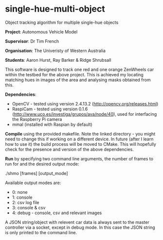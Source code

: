 # single-hue-multi-object
Object tracking algorithm for multiple single-hue objects

**Project**: Autonomous Vehicle Model

**Supervisor**: Dr Tim French

**Organisation**: The Univeristy of Western Australia

**Students**: Aaron Hurst, Ray Barker & Ridge Shrubsall

This software is designed to track one red and one orange ZenWheels car within the testbed for the above project.
This is achieved my locating matching hues in images of the area and analysing masks obtained from this.

**Dependencies**:
* OpenCV - tested using version 2.4.13.2 (http://opencv.org/releases.html)
* RaspiCam - tested using version 0.1.6 (http://www.uco.es/investiga/grupos/ava/node/40), used for interfacing the Raspberry Pi camera
* mmal (installed with Raspian by default)

**Compile** using the provided makefile. Note the linked directory - you might need to change this if working on a different device. In future (after I learn how to use it) the build process will be moved to CMake. This will hopefully check for the presence and version of the above dependencies.

**Run** by specifying two command line arguments, the number of frames to run for and the desired output mode:

./shmo [frames] [output_mode]

Available output modes are:
* 0: none
* 1: console
* 2: csv log file
* 3: console & csv
* 4: debug - console, csv and relevant images

A JSON string/object with relevent car data is always sent to the master controller via a socket, except in debug mode. In this case the JSON string is only printed to the command line.
